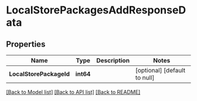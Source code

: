 # LocalStorePackagesAddResponseData

## Properties
Name | Type | Description | Notes
------------ | ------------- | ------------- | -------------
**LocalStorePackageId** | **int64** |  | [optional] [default to null]

[[Back to Model list]](../README.md#documentation-for-models) [[Back to API list]](../README.md#documentation-for-api-endpoints) [[Back to README]](../README.md)


